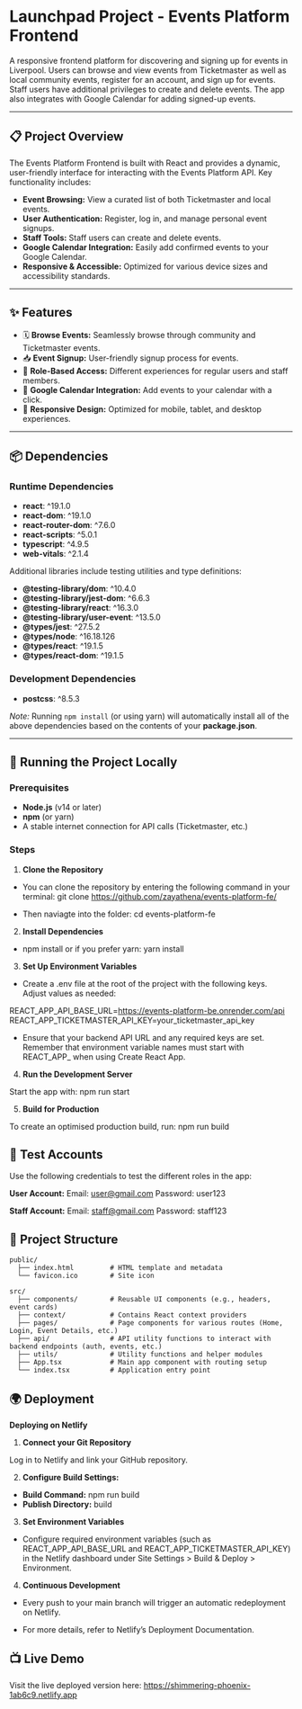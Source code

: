 # Launchpad Project - Events Platform Frontend

A responsive frontend platform for discovering and signing up for events in Liverpool. Users can browse and view events from Ticketmaster as well as local community events, register for an account, and sign up for events. Staff users have additional privileges to create and delete events. The app also integrates with Google Calendar for adding signed-up events.

---

## 📋 Project Overview

The Events Platform Frontend is built with React and provides a dynamic, user-friendly interface for interacting with the Events Platform API. Key functionality includes:

- **Event Browsing:** View a curated list of both Ticketmaster and local events.
- **User Authentication:** Register, log in, and manage personal event signups.
- **Staff Tools:** Staff users can create and delete events.
- **Google Calendar Integration:** Easily add confirmed events to your Google Calendar.
- **Responsive & Accessible:** Optimized for various device sizes and accessibility standards.

---

## ✨ Features

- 🗓️ **Browse Events:** Seamlessly browse through community and Ticketmaster events.
- 📥 **Event Signup:** User-friendly signup process for events.
- 👥 **Role-Based Access:** Different experiences for regular users and staff members.
- 🧾 **Google Calendar Integration:** Add events to your calendar with a click.
- 🚀 **Responsive Design:** Optimized for mobile, tablet, and desktop experiences.

---

## 📦 Dependencies

### Runtime Dependencies

- **react**: ^19.1.0  
- **react-dom**: ^19.1.0  
- **react-router-dom**: ^7.6.0  
- **react-scripts**: ^5.0.1  
- **typescript**: ^4.9.5  
- **web-vitals**: ^2.1.4  

Additional libraries include testing utilities and type definitions:

- **@testing-library/dom**: ^10.4.0  
- **@testing-library/jest-dom**: ^6.6.3  
- **@testing-library/react**: ^16.3.0  
- **@testing-library/user-event**: ^13.5.0  
- **@types/jest**: ^27.5.2  
- **@types/node**: ^16.18.126  
- **@types/react**: ^19.1.5  
- **@types/react-dom**: ^19.1.5  

### Development Dependencies

- **postcss**: ^8.5.3

*Note:* Running `npm install` (or using yarn) will automatically install all of the above dependencies based on the contents of your **package.json**.

---

## 🚀 Running the Project Locally

### Prerequisites

- **Node.js** (v14 or later)
- **npm** (or yarn)
- A stable internet connection for API calls (Ticketmaster, etc.)

### Steps

1. **Clone the Repository**

- You can clone the repository by entering the following command in your terminal: 
git clone https://github.com/zayathena/events-platform-fe/

- Then naviagte into the folder: cd events-platform-fe

2. **Install Dependencies**

- npm install
  or if you prefer yarn:
  yarn install

3. **Set Up Environment Variables**

- Create a .env file at the root of the project with the following keys. Adjust values as needed:

REACT_APP_API_BASE_URL=https://events-platform-be.onrender.com/api
REACT_APP_TICKETMASTER_API_KEY=your_ticketmaster_api_key

- Ensure that your backend API URL and any required keys are set. Remember that environment variable names must start with REACT_APP_ when using Create React App.

4. **Run the Development Server**

Start the app with:
npm run start

5. **Build for Production**

To create an optimised production build, run:
npm run build

## 🔐 Test Accounts
Use the following credentials to test the different roles in the app:

**User Account:**
Email: user@gmail.com
Password: user123

**Staff Account:**
Email: staff@gmail.com
Password: staff123

## 📁 Project Structure
```
public/
  ├── index.html         # HTML template and metadata
  └── favicon.ico        # Site icon

src/
  ├── components/        # Reusable UI components (e.g., headers, event cards)
  ├── context/           # Contains React context providers
  ├── pages/             # Page components for various routes (Home, Login, Event Details, etc.)
  ├── api/               # API utility functions to interact with backend endpoints (auth, events, etc.)
  ├── utils/             # Utility functions and helper modules
  ├── App.tsx            # Main app component with routing setup
  └── index.tsx          # Application entry point
  ```

  ## 🌍 Deployment

  **Deploying on Netlify**

  1. **Connect your Git Repository**

  Log in to Netlify and link your GitHub repository.

  2. **Configure Build Settings:**

  - **Build Command:** npm run build
  - **Publish Directory:** build

  3. **Set Environment Variables**

  - Configure required environment variables (such as REACT_APP_API_BASE_URL and REACT_APP_TICKETMASTER_API_KEY) in the Netlify dashboard under Site Settings > Build & Deploy > Environment.

  4. **Continuous Development**

 - Every push to your main branch will trigger an automatic redeployment on Netlify.
  
 - For more details, refer to Netlify’s Deployment Documentation.
  
  ## 📺 Live Demo
  Visit the live deployed version here:
  https://shimmering-phoenix-1ab6c9.netlify.app

